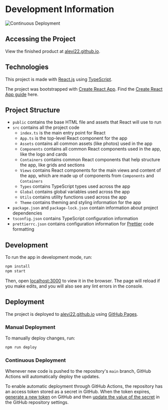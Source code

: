 # Development Information

![Continuous Deployment](https://github.com/alevi22/alevi22.github.io/workflows/cd.yml/badge.svg)

## Accessing the Project

View the finished product at [alevi22.github.io](https://alevi22.github.io).

## Technologies

This project is made with [React.js](https://reactjs.org/) using [TypeScript](https://www.typescriptlang.org/).

The project was bootstrapped with [Create React App](https://github.com/facebook/create-react-app). Find the [Create React App guide](https://github.com/facebook/create-react-app/blob/main/packages/cra-template/template/README.md) here.

## Project Structure

-   `public` contains the base HTML file and assets that React will use to run
-   `src` contains all the project code
    -   `index.ts` is the main entry point for React
    -   `App.ts` is the top-level React component for the app
    -   `Assets` contains all common assets (like photos) used in the app
    -   `Components` contains all common React components used in the app, like the logo and cards
    -   `Containers` contains common React components that help structure the app, like grids and sections
    -   `Views` contains React components for the main views and content of the app, which are made up of components from `Components` and `Containers`
    -   `Types` contains TypeScript types used across the app
    -   `Global` contains global variables used across the app
    -   `Utils` contains utility functions used across the app
    -   `Theme` contains theming and styling information for the app
-   `package.json` and `package-lock.json` contain information about project dependencies
-   `tsconfig.json` contains TypeScript configuration information
-   `prettierrc.json` contains configuration information for [Prettier](https://prettier.io/) code formatting

## Development

To run the app in development mode, run:

```sh
npm install
npm start
```

Then, open [localhost:3000](http://localhost:3000) to view it in the browser. The page will reload if you make edits, and you will also see any lint errors in the console.

## Deployment

The project is deployed to [alevi22.github.io](https://alevi22.github.io) using [GitHub Pages](https://pages.github.com/).

### Manual Deployment

To manually deploy changes, run:

```sh
npm run deploy
```

### Continuous Deployment

Whenever new code is pushed to the repository's `main` branch, GitHub Actions will automatically deploy the updates.

To enable automatic deployment through GitHub Actions, the repository has an access token stored as a secret in GitHub. When the token expires, [generate a new token](https://github.com/settings/tokens/new) on GitHub and then [update the value of the secret](https://github.com/alevi22/alevi22.github.io/settings/secrets/actions) in the GitHub repository settings.
